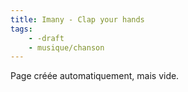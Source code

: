 ```yaml
---
title: Imany - Clap your hands
tags:
    - -draft
    - musique/chanson
---
```


Page créée automatiquement, mais vide.
